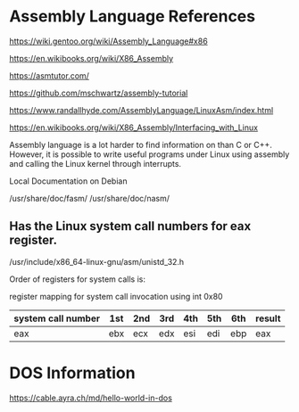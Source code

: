 # Assembly Language References

<https://wiki.gentoo.org/wiki/Assembly_Language#x86>

<https://en.wikibooks.org/wiki/X86_Assembly>

<https://asmtutor.com/>

<https://github.com/mschwartz/assembly-tutorial>

<https://www.randallhyde.com/AssemblyLanguage/LinuxAsm/index.html>

<https://en.wikibooks.org/wiki/X86_Assembly/Interfacing_with_Linux>

Assembly language is a lot harder to find information on than C or C++. However, it is possible to write useful programs under Linux using assembly and calling the Linux kernel through interrupts.

Local Documentation on Debian

/usr/share/doc/fasm/
/usr/share/doc/nasm/

## Has the Linux system call numbers for eax register.

/usr/include/x86_64-linux-gnu/asm/unistd_32.h

Order of registers for system calls is:

register mapping for system call invocation using int 0x80

| system call number | 1st | 2nd | 3rd |	4th | 5th | 6th | result |
|---|---|---|---|---|---|---|---|
|eax|ebx|ecx|edx|esi|edi|ebp|	eax|

# DOS Information

<https://cable.ayra.ch/md/hello-world-in-dos>

